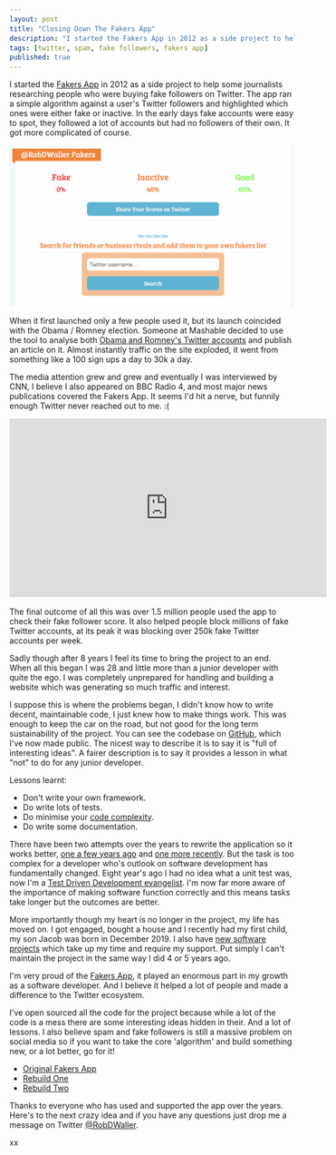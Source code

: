 ```yaml
---
layout: post
title: "Closing Down The Fakers App"
description: "I started the Fakers App in 2012 as a side project to help some journalists researching people who were buying fake followers on Twitter."
tags: [twitter, spam, fake followers, fakers app]
published: true
--- 
```

I started the [Fakers App](https://twitter.com) in 2012 as a side project to help some journalists researching people who were buying fake followers on Twitter. The app ran a simple algorithm against a user's Twitter followers and highlighted which ones were either fake or inactive. In the early days fake accounts were easy to spot, they followed a lot of accounts but had no followers of their own. It got more complicated of course.

<img src="/assets/img/fakers-screenshot.png" />

When it first launched only a few people used it, but its launch coincided with the Obama / Romney election. Someone at Mashable decided to use the tool to analyse both [Obama and Romney's Twitter accounts](https://mashable.com/2012/08/24/obama-has-13-million-fake-twitter-followers-report/) and publish an article on it. Almost instantly traffic on the site exploded, it went from something like a 100 sign ups a day to 30k a day.

The media attention grew and grew and eventually I was interviewed by CNN, I believe I also appeared on BBC Radio 4, and most major news publications covered the Fakers App. It seems I'd hit a nerve, but funnily enough Twitter never reached out to me. :(

<iframe width="560" height="315" src="https://www.youtube.com/embed/CFZyxNbkv5k" frameborder="0" allow="accelerometer; autoplay; encrypted-media; gyroscope; picture-in-picture" allowfullscreen></iframe>

The final outcome of all this was over 1.5 million people used the app to check their fake follower score. It also helped people block millions of fake Twitter accounts, at its peak it was blocking over 250k fake Twitter accounts per week.

Sadly though after 8 years I feel its time to bring the project to an end. When all this began I was 28 and little more than a junior developer with quite the ego. I was completely unprepared for handling and building a website which was generating so much traffic and interest. 

I suppose this is where the problems began, I didn't know how to write decent, maintainable code, I just knew how to make things work. This was enough to keep the car on the road, but not good for the long term sustainability of the project. You can see the codebase on [GitHub](), which I've now made public. The nicest way to describe it is to say it is "full of interesting ideas". A fairer description is to say it provides a lesson in what "not" to do for any junior developer.

Lessons learnt:
- Don't write your own framework.
- Do write lots of tests.
- Do minimise your [code complexity](https://en.wikipedia.org/wiki/Cyclomatic_complexity).
- Do write some documentation.

There have been two attempts over the years to rewrite the application so it works better, [one a few years ago]() and [one more recently](). But the task is too complex for a developer who's outlook on software development has fundamentally changed. Eight year's ago I had no idea what a unit test was, now I'm a [Test Driven Development evangelist](https://en.wikipedia.org/wiki/Test-driven_development). I'm now far more aware of the importance of making software function correctly and this means tasks take longer but the outcomes are better.

More importantly though my heart is no longer in the project, my life has moved on. I got engaged, bought a house and I recently had my first child, my son Jacob was born in December 2019. I also have [new software projects](https://github.com/RobDWaller/ReallySimpleJWT) which take up my time and require my support. Put simply I can't maintain the project in the same way I did 4 or 5 years ago.

I'm very proud of the [Fakers App](https://fakers.com), it played an enormous part in my growth as a software developer. And I believe it helped a lot of people and made a difference to the Twitter ecosystem.

I've open sourced all the code for the project because while a lot of the code is a mess there are some interesting ideas hidden in their. And a lot of lessons. I also believe spam and fake followers is still a massive problem on social media so if you want to take the core 'algorithm' and build something new, or a lot better, go for it!

- [Original Fakers App]()
- [Rebuild One]()
- [Rebuild Two]()

Thanks to everyone who has used and supported the app over the years. Here's to the next crazy idea and if you have any questions just drop me a message on Twitter [@RobDWaller](https://twitter.com/RobDWaller).

xx